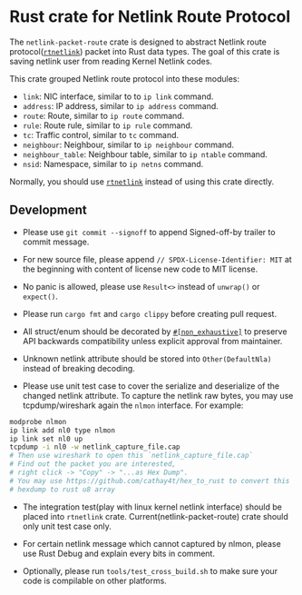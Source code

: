 # Rust crate for Netlink Route Protocol

The `netlink-packet-route` crate is designed to abstract Netlink route
protocol([`rtnetlink`][rtnetlink_man]) packet into Rust data types. The goal of
this crate is saving netlink user from reading Kernel Netlink codes.

This crate grouped Netlink route protocol into these modules:
 * `link`: NIC interface, similar to to `ip link` command.
 * `address`: IP address, similar to `ip address` command.
 * `route`: Route, similar to `ip route` command.
 * `rule`: Route rule, similar to `ip rule` command.
 * `tc`: Traffic control, similar to `tc` command.
 * `neighbour`: Neighbour, similar to `ip neighbour` command.
 * `neighbour_table`: Neighbour table, similar to `ip ntable` command.
 * `nsid`: Namespace, similar to `ip netns` command.

Normally, you should use [`rtnetlink`][rtnetlink_url] instead of using this
crate directly.

## Development
 * Please use `git commit --signoff` to append Signed-off-by trailer to commit
   message.

 * For new source file, please append `// SPDX-License-Identifier: MIT` at
   the beginning with content of license new code to MIT license.

 * No panic is allowed, please use `Result<>` instead of `unwrap()` or
   `expect()`.

 * Please run `cargo fmt` and `cargo clippy` before creating pull request.

 * All struct/enum should be decorated by
   [`#[non_exhaustive]`][non_exhaustive_doc] to preserve
   API backwards compatibility unless explicit approval from maintainer.

 * Unknown netlink attribute should be stored into `Other(DefaultNla)` instead
   of breaking decoding.

 * Please use unit test case to cover the serialize and deserialize of the
   changed netlink attribute. To capture the netlink raw bytes, you may use
   tcpdump/wireshark again the `nlmon` interface. For example:

```bash
modprobe nlmon
ip link add nl0 type nlmon
ip link set nl0 up
tcpdump -i nl0 -w netlink_capture_file.cap
# Then use wireshark to open this `netlink_capture_file.cap`
# Find out the packet you are interested,
# right click -> "Copy" -> "...as Hex Dump".
# You may use https://github.com/cathay4t/hex_to_rust to convert this
# hexdump to rust u8 array
```
 * The integration test(play with linux kernel netlink interface) should be
   placed into `rtnetlink` crate. Current(netlink-packet-route) crate should
   only unit test case only.


 * For certain netlink message which cannot captured by nlmon, please use
   Rust Debug and explain every bits in comment.

 * Optionally, please run `tools/test_cross_build.sh` to make sure your
   code is compilable on other platforms.

[rtnetlink_man]: https://www.man7.org/linux/man-pages/man7/rtnetlink.7.html
[rtnetlink_url]: https://docs.rs/rtnetlink
[non_exhaustive_doc]: https://doc.rust-lang.org/stable/reference/attributes/type_system.html#the-non_exhaustive-attribute
